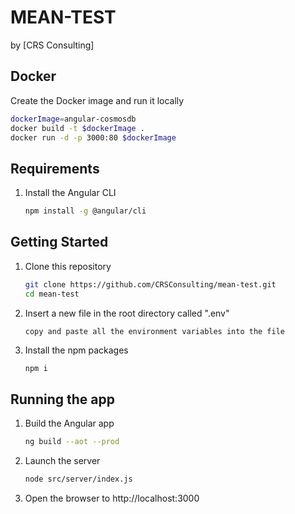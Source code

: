 # MEAN-TEST

by [CRS Consulting]

## Docker

Create the Docker image and run it locally

```bash
dockerImage=angular-cosmosdb
docker build -t $dockerImage .
docker run -d -p 3000:80 $dockerImage
```

## Requirements

1. Install the Angular CLI

    ```bash
    npm install -g @angular/cli
    ```


## Getting Started

1. Clone this repository

    ```bash
    git clone https://github.com/CRSConsulting/mean-test.git
    cd mean-test
    ```
1. Insert a new file in the root directory called ".env"
    ```
    copy and paste all the environment variables into the file
    ```
1. Install the npm packages

    ```bash
    npm i
    ```


## Running the app

1. Build the Angular app

    ```bash
    ng build --aot --prod
    ```

1. Launch the server

    ```bash
    node src/server/index.js
    ```

1. Open the browser to http://localhost:3000

